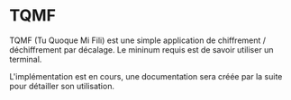 ﻿TQMF
====

TQMF (Tu Quoque Mi Fili) est une simple application de chiffrement / déchiffrement par décalage. Le mininum requis est de savoir utiliser un terminal.

L'implémentation est en cours, une documentation sera créée par la suite pour détailler son utilisation.
